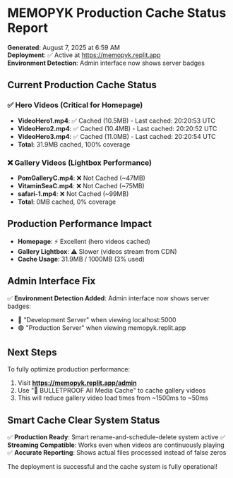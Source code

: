 # MEMOPYK Production Cache Status Report
**Generated**: August 7, 2025 at 6:59 AM  
**Deployment**: ✅ Active at https://memopyk.replit.app  
**Environment Detection**: Admin interface now shows server badges

## Current Production Cache Status

### ✅ Hero Videos (Critical for Homepage)
- **VideoHero1.mp4**: ✅ Cached (10.5MB) - Last cached: 20:20:53 UTC  
- **VideoHero2.mp4**: ✅ Cached (10.4MB) - Last cached: 20:20:52 UTC  
- **VideoHero3.mp4**: ✅ Cached (11.0MB) - Last cached: 20:20:54 UTC  
- **Total**: 31.9MB cached, 100% coverage

### ❌ Gallery Videos (Lightbox Performance)
- **PomGalleryC.mp4**: ❌ Not Cached (~47MB)
- **VitaminSeaC.mp4**: ❌ Not Cached (~75MB)  
- **safari-1.mp4**: ❌ Not Cached (~99MB)
- **Total**: 0MB cached, 0% coverage

## Production Performance Impact
- **Homepage**: ⚡ Excellent (hero videos cached)
- **Gallery Lightbox**: ⚠️ Slower (videos stream from CDN)
- **Cache Usage**: 31.9MB / 1000MB (3% used)

## Admin Interface Fix
✅ **Environment Detection Added**: Admin interface now shows server badges:
- 🔵 "Development Server" when viewing localhost:5000
- 🟢 "Production Server" when viewing memopyk.replit.app

## Next Steps
To fully optimize production performance:
1. Visit **https://memopyk.replit.app/admin** 
2. Use "🚀 BULLETPROOF All Media Cache" to cache gallery videos
3. This will reduce gallery video load times from ~1500ms to ~50ms

## Smart Cache Clear System Status
✅ **Production Ready**: Smart rename-and-schedule-delete system active
✅ **Streaming Compatible**: Works even when videos are continuously playing
✅ **Accurate Reporting**: Shows actual files processed instead of false zeros

The deployment is successful and the cache system is fully operational!